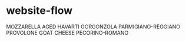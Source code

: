 # website-flow


MOZZARELLA
AGED HAVARTI
GORGONZOLA
PARMIGIANO-REGGIANO
PROVOLONE
GOAT CHEESE
PECORINO-ROMANO


 

